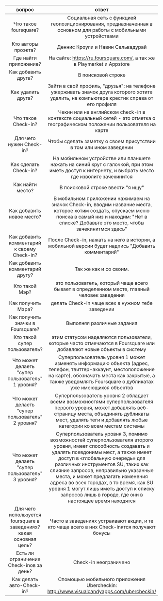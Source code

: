 |       вопрос                                | ответ           |
|:--------------------------------------------:|:-------------:|
|Что такое foursquare?|Социальная сеть с функцией геопозиционирования, предназначенная в основном для работы с мобильными устройствами|
|Кто авторы проэкта?|Деннис Кроули и Навин Сельвадурай|
|Где найти приложение?|На сайте: https://ru.foursquare.com/, а так же в Playmarket и Appstore|
|Как добавить друга?|В поисковой строке|
|Как удалить друга?|Зайти в свой профиль, "друзья": на телефоне ужерживать значок друга которого хотите удалить, на компьютере крестик справа от его профиля|
|Что такое Check-in?| Чекин или на английском check-in в контексте социальный сетей - это отметка о географическом положении пользователя на карте|
|Для чего нужен Check-in?|  Чтобы сделать заметку о своем присутствии в том или ином заведении|
|Как сделать Check-in?| На мобильном устройстве или планшете нажать на синий круг с галочкой, при этом иметь доступ к интернету, и выбрать место где изволите зачекинится|
|Как найти место?| В поисковой строке ввести "я ищу"|
|Как добавить новое место?|В мобильном приложении нажимаем на значок Check-in, вводим название места, которое хотим создать, опускаем меню поиска в самый низ и находим: "Нет в списке? Добавьте это место, чтобы зачекинитмся здесь"|
|Как добавить комментарий к своему Check-in?| После Check-in, нажать на него в истории, а мобильной версии будет надпись "Добавить комментарий"|
|Как добавить комментарий другу?|Так же как и со своим.|
|Кто такой Мэр?| это пользователь, который чаще всего бывает в определенном месте, главный человек заведения|
|Как получить Мэра?|делать Check-in чаще всех в нужном тебе заведении|
|Как получить значки в Foursquare?|Выполняя различные задания|
|Кто такой супер пользователь?|этим статусом наделяются пользователи, которые часто отмечаются в Foursquare или добавляют новые объекты в систему|
|Что может делаеть "супер пользователь" 1 уровня?|Суперпользователь уровня 1 может изменять информацию объекта (адрес, телефон, твиттер-аккаунт, местоположение на карте), обозначать места как закрытые, а также уведомлять Foursquare о дубликатах уже имеющихся объектов|
|Что может делаеть "супер пользователь" 2 уровня?|Суперпользователь уровня 2 обладает всеми возможностями суперпользователя первого уровня, может добавлять веб-страницу места, объединять дубликаты мест, удалять теги и добавлять любые категории ко всем местам системы|
|Что может делаеть "супер пользователь" 3 уровня?|Суперпользователь уровня 3, помимо возможностей суперпользователя второго уровня, имеет способность создавать и удалять псевдонимы мест, а также имеет доступ в «глобальную очередь» для различных инструментов SU, таких как слияние запросов, неправильно указанные места, и может предлагать изменения адреса во всех городах, в то время, как SU уровня 1 могут лишь иметь доступ к списку запросов лишь в городе, где они в настоящее время находятся|
|Для чего используется foursquare в заведениях? какая основная цель?|Часто в заведениях устраивают акции, и те кто чаще всего в них Check-inятся получают бонусы|
|Есть ли ограничение Check-inов за день?|Check-in неограничено|
|Как делать авто-Check-in?|Спомощью мобильного приложения Ubercheckin: http://www.visualcandyapps.com/ubercheckin/|
